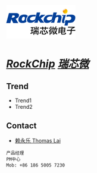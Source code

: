 # [![RockChip](./assets/img/rockchip.png "Home") ](https://www.rock-chips.com/)

# ***[RockChip](https://www.rock-chips.com/a/cn/product/rkpower/index.html "Home-products")  [瑞芯微](https://www.rock-chips.com/a/cn/product/rkpower/2017/0308/834.html "PX5")***



## Trend
- Trend1
- Trend2

## Contact
- [赖永乐 Thomas Lai](mailto:thomas.lai@rock-chips.com) 
```
产品经理
PM中心
Mob: +86 186 5005 7230
```
